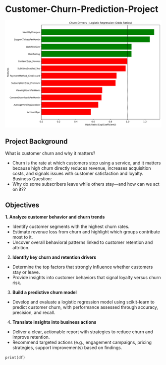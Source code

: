 # Customer-Churn-Prediction-Project

<img src="./odds_ratios.png">

## Project Background
What is customer churn and why it matters?
+ Churn is the rate at which customers stop using a service, and it matters because high churn directly reduces revenue, increases acquisition costs, and signals issues with customer satisfaction and loyalty.
Business Question:
+	Why do some subscribers leave while others stay—and how can we act on it??

## Objectives
**1. Analyze customer behavior and churn trends**
+ Identify customer segments with the highest churn rates.
+	Estimate revenue loss from churn and highlight which groups contribute most to it.
+ Uncover overall behavioral patterns linked to customer retention and attrition.
2.	**Identify key churn and retention drivers**
+	Determine the top factors that strongly influence whether customers stay or leave.
+	Provide insights into customer behaviors that signal loyalty versus churn risk.
3.	**Build a predictive churn model**
+	Develop and evaluate a logistic regression model using scikit-learn to predict customer churn, with performance assessed through accuracy, precision, and recall.
4.	**Translate insights into business actions**
+	Deliver a clear, actionable report with strategies to reduce churn and improve retention.
+	Recommend targeted actions (e.g., engagement campaigns, pricing strategies, support improvements) based on findings.





``` print(df) ```

